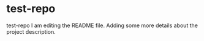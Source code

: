 # test-repo
test-repo
I am editing the README file. Adding some more details about the project description.
